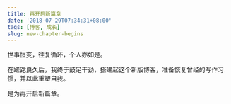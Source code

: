 ```yaml
---
title: 再开启新篇章
date: '2018-07-29T07:34:31+08:00'
tags: [博客, 成长]
slug: new-chapter-begins
---
```


世事恒变，往复循环，个人亦如是。

在蹉跎良久后，我终于鼓足干劲，搭建起这个新版博客，准备恢复曾经的写作习惯，并以此重塑自我。

是为再开启新篇章。
